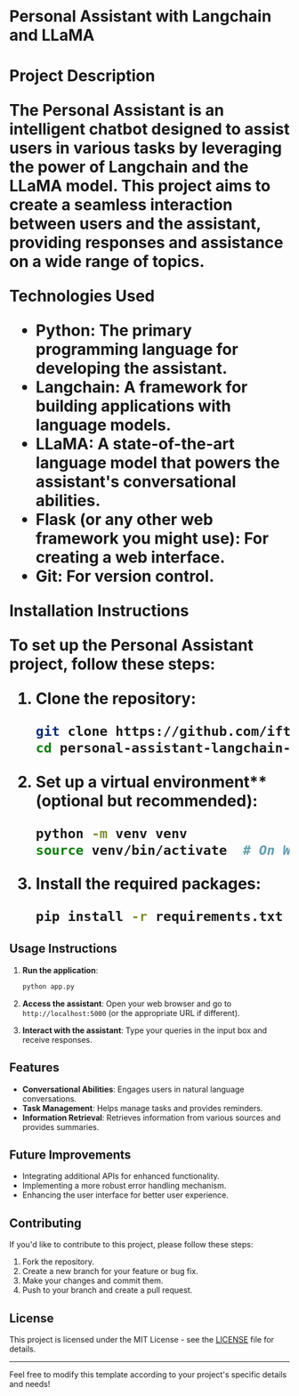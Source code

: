 
<h1> Personal Assistant with Langchain and LLaMA<h1

Project Description

The **Personal Assistant** is an intelligent chatbot designed to assist users in various tasks by leveraging the power of **Langchain** and the **LLaMA** model. This project aims to create a seamless interaction between users and the assistant, providing responses and assistance on a wide range of topics.

Technologies Used

- **Python**: The primary programming language for developing the assistant.
- **Langchain**: A framework for building applications with language models.
- **LLaMA**: A state-of-the-art language model that powers the assistant's conversational abilities.
- **Flask** (or any other web framework you might use): For creating a web interface.
- **Git**: For version control.

 Installation Instructions

To set up the Personal Assistant project, follow these steps:

1. Clone the repository:
   ```bash
   git clone https://github.com/iftikhar200/personal-assistant-langchain-llama.git
   cd personal-assistant-langchain-llama
   ```

2. Set up a virtual environment** (optional but recommended):
   ```bash
   python -m venv venv
   source venv/bin/activate  # On Windows use `venv\Scripts\activate`
   ```

3. **Install the required packages**:
   ```bash
   pip install -r requirements.txt
   ```

## Usage Instructions

1. **Run the application**:
   ```bash
   python app.py
   ```

2. **Access the assistant**: Open your web browser and go to `http://localhost:5000` (or the appropriate URL if different).

3. **Interact with the assistant**: Type your queries in the input box and receive responses.

## Features

- **Conversational Abilities**: Engages users in natural language conversations.
- **Task Management**: Helps manage tasks and provides reminders.
- **Information Retrieval**: Retrieves information from various sources and provides summaries.

## Future Improvements

- Integrating additional APIs for enhanced functionality.
- Implementing a more robust error handling mechanism.
- Enhancing the user interface for better user experience.

## Contributing

If you'd like to contribute to this project, please follow these steps:

1. Fork the repository.
2. Create a new branch for your feature or bug fix.
3. Make your changes and commit them.
4. Push to your branch and create a pull request.

## License

This project is licensed under the MIT License - see the [LICENSE](LICENSE) file for details.

---

Feel free to modify this template according to your project's specific details and needs!
